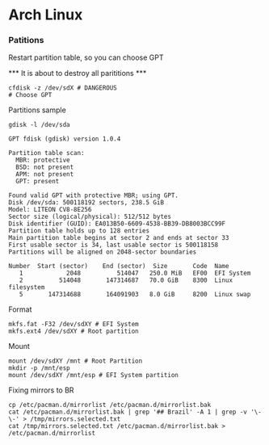 # Arch Linux

### Patitions

Restart partition table, so you can choose GPT

*** It is about to destroy all parititions ***

```shell
cfdisk -z /dev/sdX # DANGEROUS
# Choose GPT
```

Partitions sample

```shell
gdisk -l /dev/sda
```

```
GPT fdisk (gdisk) version 1.0.4

Partition table scan:
  MBR: protective
  BSD: not present
  APM: not present
  GPT: present

Found valid GPT with protective MBR; using GPT.
Disk /dev/sda: 500118192 sectors, 238.5 GiB
Model: LITEON CV8-8E256
Sector size (logical/physical): 512/512 bytes
Disk identifier (GUID): EA013B50-6609-4538-BB39-DB8003BCC99F
Partition table holds up to 128 entries
Main partition table begins at sector 2 and ends at sector 33
First usable sector is 34, last usable sector is 500118158
Partitions will be aligned on 2048-sector boundaries

Number  Start (sector)    End (sector)  Size       Code  Name
   1            2048          514047   250.0 MiB   EF00  EFI System
   2          514048       147314687   70.0 GiB    8300  Linux filesystem
   5       147314688       164091903   8.0 GiB     8200  Linux swap
```

Format

```shell
mkfs.fat -F32 /dev/sdXY # EFI System
mkfs.ext4 /dev/sdXY # Root partition
```

Mount

```shell
mount /dev/sdXY /mnt # Root Partition
mkdir -p /mnt/esp
mount /dev/sdXY /mnt/esp # EFI System partition
```

Fixing mirrors to BR

```shell
cp /etc/pacman.d/mirrorlist /etc/pacman.d/mirrorlist.bak
cat /etc/pacman.d/mirrorlist.bak | grep '## Brazil' -A 1 | grep -v '\-\-' > /tmp/mirrors.selected.txt
cat /tmp/mirrors.selected.txt /etc/pacman.d/mirrorlist.bak > /etc/pacman.d/mirrorlist
```
